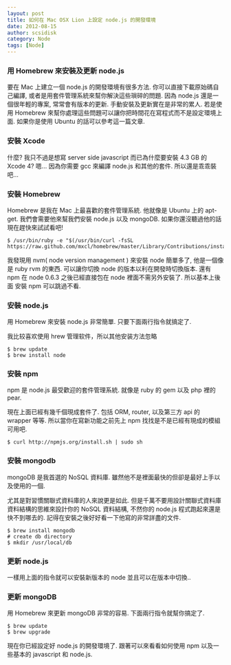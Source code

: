 ```yaml
---
layout: post
title: 如何在 Mac OSX Lion 上設定 node.js 的開發環境
date: 2012-08-15
author: scsidisk
category: Node
tags: [Node]
---
```


### 用 Homebrew 來安裝及更新 node.js

要在 Mac 上建立一個 node.js 的開發環境有很多方法. 你可以直接下載原始碼自己編譯, 或者是用套件管理系統來幫你解決這些瑣碎的問題. 因為 node.js 還是一個很年輕的專案, 常常會有版本的更新. 手動安裝及更新實在是非常的累人. 若是使用 Homebrew 來幫你處理這些問題可以讓你把時間花在寫程式而不是設定環境上面. 如果你是使用 Ubuntu 的話可以參考這一篇文章.

### 安裝 Xcode

什麼? 我只不過是想寫 server side javascript 而已為什麼要安裝 4.3 GB 的Xcode 4? 嗯… 因為你需要 gcc 來編譯 node.js 和其他的套件. 所以還是乖乖裝吧…

### 安裝 Homebrew

Homebrew 是我在 Mac 上最喜歡的套件管理系統. 他就像是 Ubuntu 上的 apt-get. 我們會需要他來幫我們安裝 node.js 以及 mongoDB. 如果你還沒聽過他的話現在趕快來試試看吧!

```
$ /usr/bin/ruby -e "$(/usr/bin/curl -fsSL https://raw.github.com/mxcl/homebrew/master/Library/Contributions/install_homebrew.rb)"
```

我發現用 nvm( node version management ) 來安裝 node 簡單多了, 他是一個像是 ruby rvm 的東西. 可以讓你切換 node 的版本以利在開發時切換版本. 還有 npm 在 node 0.6.3 之後已經直接包在 node 裡面不需另外安裝了. 所以基本上後面 安裝 npm 可以跳過不看.

### 安裝 node.js

用 Homebrew 來安裝 node.js 非常簡單. 只要下面兩行指令就搞定了.

我比较喜欢使用 hrew 管理软件，所以其他安装方法忽略

```
$ brew update
$ brew install node
```

### 安裝 npm

npm 是 node.js 最受歡迎的套件管理系統. 就像是 ruby 的 gem 以及 php 裡的 pear.

現在上面已經有幾千個現成套件了. 包括 ORM, router, 以及第三方 api 的 wrapper 等等. 所以當你在寫新功能之前先上
npm 找找是不是已經有現成的模組可用吧.

```
$ curl http://npmjs.org/install.sh | sudo sh
```

### 安裝 mongodb

mongoDB 是我首選的 NoSQL 資料庫. 雖然他不是裡面最快的但卻是最好上手以及使用的一個.

尤其是對習慣關聯式資料庫的人來說更是如此. 但是千萬不要用設計關聯式資料庫資料結構的思維來設計你的 NoSQL
資料結構, 不然你的 node.js 程式跑起來還是快不到哪去的. 記得在安裝之後好好看一下他寫的非常詳盡的文件.

```
$ brew install mongodb
# create db directory
$ mkdir /usr/local/db
```

### 更新 node.js

一樣用上面的指令就可以安裝新版本的 node 並且可以在版本中切換..

### 更新 mongoDB

用 Homebrew 來更新 mongoDB 非常的容易. 下面兩行指令就幫你搞定了.

```
$ brew update
$ brew upgrade
```

現在你已經設定好 node.js 的開發環境了. 跟著可以來看看如何使用 npm 以及一些基本的 javascript 和 node.js.